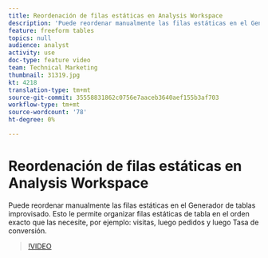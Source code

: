 ```yaml
---
title: Reordenación de filas estáticas en Analysis Workspace
description: 'Puede reordenar manualmente las filas estáticas en el Generador de tablas improvisado. Esto le permite organizar filas estáticas de tabla en el orden exacto que las necesite, por ejemplo: visitas, luego pedidos y luego Tasa de conversión.'
feature: freeform tables
topics: null
audience: analyst
activity: use
doc-type: feature video
team: Technical Marketing
thumbnail: 31319.jpg
kt: 4218
translation-type: tm+mt
source-git-commit: 35558831862c0756e7aaceb3640aef155b3af703
workflow-type: tm+mt
source-wordcount: '78'
ht-degree: 0%

---
```



# Reordenación de filas estáticas en Analysis Workspace

Puede reordenar manualmente las filas estáticas en el Generador de tablas improvisado. Esto le permite organizar filas estáticas de tabla en el orden exacto que las necesite, por ejemplo: visitas, luego pedidos y luego Tasa de conversión.

>[!VIDEO](https://video.tv.adobe.com/v/31319/?quality=12)
